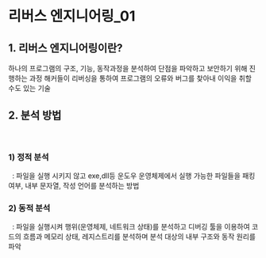 <html>
<head>
<title># reversing_01</title>
</head>
<body>
<h1>리버스 엔지니어링_01</h1>
<h2>1. 리버스 엔지니어링이란?</h2>
하나의 프로그램의 구조, 기능, 동작과정을 분석하여 단점을 파악하고 보안하기 위해 진행하는 과정
해커들이 리버싱을 통하여 프로그램의 오류와 버그를 찾아내 이익을 취할 수도 있는 기술

<h2>2. 분석 방법</h2>
&nbsp;<h3>1) 정적 분석</h3>
&nbsp;&nbsp;: 파일을 실행 시키지 않고 exe,dll등 운도우 운영체제에서 실행 가능한 파일들을 패킹 여부, 내부 문자열, 작성 언어를 분석하는 방법
&nbsp;<h3>2) 동적 분석</h3>
&nbsp;&nbsp;: 파일을 실행시켜 행위(운영체제, 네트워크 상태)를 분석하고 디버깅 툴을 이용하여 코드의 흐름과 메모리 상태, 레지스트리를 분석하며 분석 대상의 내부 구조와 동작 원리를 파악

</body>
</html>
